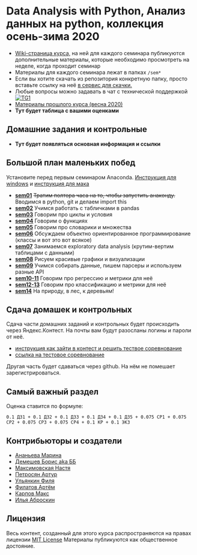 # Data Analysis with Python, Анализ данных на python, коллекция осень-зима 2020

- [Wiki-страница курса,](http://wiki.cs.hse.ru/Анализ_данных_на_python,_фэн,_2020_fall) на ней для каждого семинара публикуются дополнительные материалы, которые необходимо просмотреть на неделе, когда проходит семинар
- Материалы для каждого семинара лежат в папках `/sem*`
- Если вы хотите скачать из репозитория конкретную папку, просто вставьте ссылку на неё [в сервис для скачки.](https://minhaskamal.github.io/DownGit/#/home)
- Любые вопросы можно задавать в чат с технической поддержкой [![TG1](https://img.shields.io/badge/Telegram-chat-blue)](https://t.me/ds_econ_2020) 
- [Материалы прошлого курса (весна 2020)](https://github.com/hse-econ-data-science/eds_spring_2020)
-  __Тут будет таблица с вашими оценками__


## Домашние задания и контрольные

- __Тут будет появляться основная информация и ссылки__


## Большой план маленьких побед

Установите перед первым семинаром Anaconda. [Инструкция для windows](https://github.com/hse-econ-data-science/dap_2020_fall/blob/master/utils/install_conda_windows.pdf) и [инструкция для мака](https://github.com/hse-econ-data-science/dap_2020_fall/blob/master/utils/install_conda_mac.pdf)

- [__sem01__](./sem01_intro) ~~Тратим полтора часа на то, чтобы запустить анаконду.~~ Вводимся в python, git и делаем import this
- [__sem02__](./sem02_pandas) Учимся работать с табличками в pandas
- [__sem03__](./sem03_for) Говорим про циклы и условия
- [__sem04__](./sem04_functions) Говорим о функциях
- [__sem05__](./sem05_dict) Говорим про словарики и множества
- [__sem06__](./sem06_class) Обсуждаем объектно ориентированное программирование (классы и вот это вот всякое)
- [__sem07__](./sem07_eda) Занимаемся exploratory data analysis (крутим-вертим таблицами с данными)
- [__sem08__](./sem08_visual) Рисуем красивые графики и визуализации
- [__sem09__](./sem09_parsers) Учимся собирать данные, пишем парсеры и используем разные API
- [__sem10-11__](./sem10_11_linearRegression) Говорим про регрессию и метрики для неё
- [__sem12-13__](./sem12_13_logisticRegression) Говорим про классификацию и метрики для неё
- [__sem14__](./sem14_treeAndForest) На природу, в лес, к деревьям!



## Сдача домашек и контрольных

Сдача части домашних заданий и контрольных будет происходить через  Яндекс.Контест. На почты вам будут разосланы логины и пароли от неё.

  - [инструкция как зайти в контест и решить тествое соревнование](https://github.com/hse-econ-data-science/dap_2020_fall/blob/master/utils/eds_test_contest.pdf)
  - [ссылка на тестовое соревнование](https://official.contest.yandex.ru/contest/17883/enter)

Другая часть будет сдаваться через github. На нём не помешает зарегистрироваться. 


## Самый важный раздел

Оценка ставится по формуле:

```
0.1 ДЗ1 + 0.1 ДЗ2 + 0.1 ДЗ3 + 0.1 ДЗ4 + 0.1 ДЗ5 + 0.075 СР1 + 0.075 СР2 + 0.075 СР3 + 0.075 СР4 + 0.1 КР + 0.1 ЭКЗ
```

## Контрибьюторы и создатели

* [Ананьева Марина](https://github.com/anamarina)
* [Демешев Борис aka ББ](https://github.com/bdemeshev)
* [Максимовская Настя](https://github.com/AnastasiyaMax)
* [Петросян Артур](https://github.com/pet67)
* [Ульянкин Филя](https://github.com/FUlyankin)
* [Филатов Артём](https://github.com/FilatovArtm)
* [Карпов Макс]( )
* [Илья Аброскин](https://github.com/ilyaaaaaaaa)


## Лицензия

Весь контент, созданный для этого курса распространяются на правах лицензии [MIT License](https://github.com/hse-econ-data-science/dap_2020_fall/blob/master/LICENSE) Материалы публикуются как общественное достояние.
